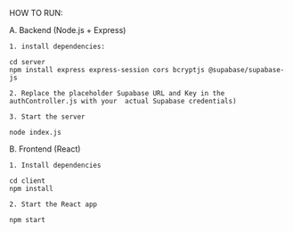 HOW TO RUN:

A. Backend (Node.js + Express)

	1. install dependencies:

	cd server
	npm install express express-session cors bcryptjs @supabase/supabase-js

	2. Replace the placeholder Supabase URL and Key in the authController.js with your 	actual Supabase credentials)

	3. Start the server

	node index.js

B. Frontend (React)

	1. Install dependencies

	cd client
	npm install

	2. Start the React app

	npm start

